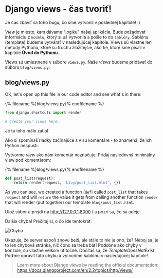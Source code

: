 # Django views - čas tvoriť!

Je čas zbaviť sa toho bugu, čo sme vytvorili v poslednej kapitole! :)

*View* je miesto, kam dávame "logiku" našej aplikácie. Bude požadovať informáciu z `modelu`, ktorý si už vytvorila a pošle to do `šablóny`. Šablónu (template) budeme vytvárať v nasledujúcej kapitole. Views sú vlastne len metódy Pythonu, ktoré sú trochu zložitejšie, ako tie, ktoré sme písali v kapitole **Úvod do Pythonu**.

Views sú umiestnené v súbore `views.py`. Naše *views* budeme pridávať do súboru `blog/views.py`.

## blog/views.py

OK, let's open up this file in our code editor and see what's in there:

{% filename %}blog/views.py{% endfilename %}

```python
from django.shortcuts import render

# Create your views here.
```

Je tu toho málo zatiaľ.

Ako si spomínaš riadky začínajúce s `#` sú komentáre - to znamená, že ich Python nespustí.

Vytvorme *view* ako nám komentár naznačuje. Pridaj nasledovný minimálny view pod komentárom:

{% filename %}blog/views.py{% endfilename %}

```python
def post_list(request):
    return render(request, 'blog/post_list.html', {})
```

As you can see, we created a function (`def`) called `post_list` that takes `request` and will `return` the value it gets from calling another function `render` that will render (put together) our template `blog/post_list.html`.

Ulož súbor a prejdi na http://127.0.0.1:8000 / a pozri sa, čo sa udeje.

Ďalšia chyba! Prečítaj si, o čo ide tentokrát:

![Chyba](images/error.png)

Ukazuje, že server aspoň znovu beží, ale stále to nie je ono, že? Neboj sa, je to len chybová stránka, nič čoho sa treba báť! Podobne ako chyby v konzole, sú vlastne velkom úťitočné. Dočítaš sa, že *TemplateDoesNotExist*. Poďme opraviť túto chybu a vytvoríme šablónu v nasledujúcej kapitole!

> Learn more about Django views by reading the official documentation: https://docs.djangoproject.com/en/2.2/topics/http/views/